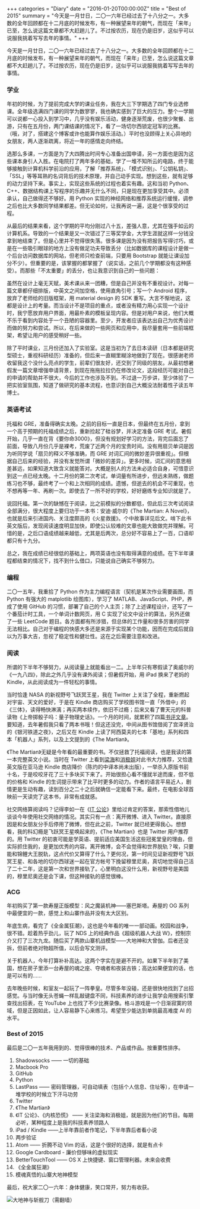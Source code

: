 +++
categories = "Diary"
date = "2016-01-20T00:00:00Z"
title = "Best of 2015"
summary = "今天是一月廿日，二〇一六年已经过去了十八分之一。大多数的全年回顾都在十二月底的时候发布，有一种展望来年的朝气，而现在「来年」已至，怎么说这篇文章都不大赶趟儿了。不过按农历，现在仍是旧岁，这似乎可以说服我挑着写写去年的事情。"
+++

今天是一月廿日，二〇一六年已经过去了十八分之一。大多数的全年回顾都在十二月底的时候发布，有一种展望来年的朝气，而现在「来年」已至，怎么说这篇文章都不大赶趟儿了。不过按农历，现在仍是旧岁，这似乎可以说服我挑着写写去年的事情。

### 学业

年初的时候，为了提前完成大学的课业任务，我在大三下学期选了四门专业选修课。全年级选满四门课的同学为数寥寥，我也确实感到了巨大的压力。整个一学期可以说都一心投入到学习中，几乎没有娱乐活动，健身逐渐荒废，也很少聚餐、出游，只有在五月份，两门课结课的情况下，看了一场切尔西锁定冠军的比赛。（哦，对了，搭建这个博客或许也能算作娱乐活动。）平时也没顾得上关心异地的女朋友，两人逐渐疏离，将近一年的感情走向终结。

选那么多课，一方面是为了大四腾出时间专心准备出国申请，另一方面也是因为这些课本身引人入胜。在电院打了两年多的基础，学了一堆不知所云的电路，终于能够接触到计算机科学前沿的应用，了解「推荐系统」、「模式识别」、「公钥私钥」、「SSL」等等耳熟的名词背后的技术原理，并自己动手实现。想到这些，就有足够的动力坚持下来。事实上，实现这些系统的过程也着实有趣。这和当初 Python、C++、数据结构课上写程序的乐趣并无什么不同，只是现在更加享受其中。必须承认，自己做得还不够好。用 Python 实现的神经网络和推荐系统运行缓慢，调参之后也比大多数同学结果都差。但无论如何，让我再说一遍，这是个很享受的过程。

从最后的结果来看，这个学期的平均分刚过八十五，差强人意，尤其在强手如云的计算机系。导致的一个结果是又一次错过了三等奖学金，大学生涯就这样一分钱没拿到地结束了。但是心里并不觉得很失落。很多课是因为没有把报告写得讨巧，或是在一些吸引眼球的地方上没有做足功夫导致丢分（比如数据库的课程设计是做一个后台访问数据库的网站，但老师只检查前端，只要用 Bootstrap 就能让课设加分不少）。但重要的是，该掌握的都掌握了（说实话，之前几个学期都没有这种感受）。而那些「不太重要」的丢分，也让我意识到自己的一些问题：

虽然在设计上毫无天赋，美术课从来一团糟，但是自己并没有不重视设计。对每一篇文章都仔细排版，中英文之间加空格，使用直角引号；写一个 Android 程序，放弃了老师给的旧版框架，用 material design 的 SDK 重写。大言不惭地说，这都是设计上的考量。而当设计不是项目的重点，或者没有精力用心实现一个设计时，我宁愿放弃用户界面，用最朴素的模板呈现内容。但是对用户来说，他们大概不乐于看到内容处于一个丑陋的容器里。至少，开发者应该表达出自己为优秀设计而做的努力和尝试。所以，在后来做的一些网页和应用中，我尽量套用一些前端框架，希望让用户的感受稍好一些。

除了平时课业，三月份还加入了实验室。这是当初为了去日本读研（日本都是研究型硕士，重视科研经历）准备的，但后来一直糊里糊涂地做到了现在。很感谢老师收留我这个没什么亮点的学生，前辈们很友好，还交到了同级的朋友。从最初想暑假发一篇文章增强申请背景，到现在拖拖拉拉仍在修改论文，这段经历可能对自己的申请的帮助并不很大，今后的工作也涉及不到。不过退一万步讲，至少体验了一把实验室氛围，知道了做研究的基本流程，也意识到自己大概没法耐着性子读五年博士。

### 英语考试

托福和 GRE，准备得确实太晚。之前的目标一直是日本，但最终在五月份，拿到一个高于预期的托福成绩之后，重新捡起了硅谷梦，并决定准备 GRE 考试。暑假开始，几乎一直在背《要你命3000》，但没有规划好学习的方法，背完后面忘了前面，导致八月份几乎是裸考，荒废了近两个月的宝贵时间。没有用扇贝单词是因为听同学说「扇贝的释义不够准确，而 GRE 对词汇间的微妙差异很重视」。但根据自己后来的经验，并没有发觉所谓「微妙的差异」。更多时候，词汇间的意思相差甚远，如果知道大致含义就能答对。大概是别人的方法未必适合自身，可惜意识到这一点已经太晚。十二月份的第二次考试，单词量有所进步，但远未熟练，做题练习也不够，最终考了一个和上次相同的成绩。遗憾，但逝去的机会不可重现，也不想再等一年、再刷一次。即使去了一所不好的学校，好好磨练专业知识就是了。

说回托福。第一次的缺憾在于阅读，比之前模拟的分数都低，但此后三次考试阅读全部满分，很大程度上要归功于一本书：安迪·威尔的《The Martian: A Novel》，也就是后来引进国内、关注度颇高的《火星救援》。个中故事详见后文。啃下此书英文版后，发现阅读速度明显加快，即使公认较难的文章也能大致做完并理解。可惜的是，之后口语成绩越来越低，尤其是后两次，总分好不容易上了一百，口语却都只有十九分。

总之，我在成绩已经很低的基础上，两项英语也没有取得满意的成绩。在下半年课程都结束的情况下，找不到什么借口，只能说自己确实不够努力。

### 编程

二〇一五年，我重拾了 Python 作为主力编程语言（契机是某次作业需要画图，而 Python 有强大的 matplotlib 绘图库），学习了 MATLAB、JavaScript、PHP，养成了使用 GitHub 的习惯，部署了自己的个人主页；除了上述课程设计，还写了一个番茄计时工具，一个单词计数网页，用 C 实现了论文中设计的算法，另外还做了一些 LeetCode 题目。各方面都有所涉猎，但总体的工作量和很多厉害的同学无法相比。自己对于编程的快感大多还是来源于实现某个功能，因而在完成后就自以为万事大吉，忽视了稳定性和健壮性。这在之后需要注意和改进。

### 阅读

所谓的下半年不够努力，从阅读量上就能看出一二。上半年只有寒假读了奥威尔的《一九八四》，除此之外几乎没有课外阅读；但暑假开始，用 iPad 换来了老妈的 Kindle，从此阅读成为一件轻松的事情。

当时恰逢 NASA 的新视野号飞跃冥王星，我在 Twitter 上关注了全程，重新燃起对宇宙、天文的爱好，于是在 Kindle 商店购买了学校图书馆一直「外借中」的《三体》，读得畅快淋漓；再买两本续作，依旧不过瘾；后来又看了曹天元的科普读物《上帝掷骰子吗：量子物理史话》。一个月的时间，就累积了四篇[书评文章](http://hgao.net/collection/books/)。要知道，去年暑假我只看了两本书哦！但这还没完，中间从图书馆借阅了宫泽贤治的《银河铁道之夜》，之后又在 Kindle 上读了阿西莫夫的七本「基地」系列和四本「机器人」系列，以及上文提到的《The Martian》。

《The Martian》无疑是今年看的最重要的书。不仅拯救了托福阅读，也是我读的第一本完整英文小说。当时在 Twitter 上看到[梁海](https://twitter.com/lianghai)和[消极姐](https://twitter.com/cxiaoji)对此书大力推荐，又恰逢英文版在亚马逊 Kindle 商店降价（陈灼的中译本尚未出版），一举杀入原版书前十名，于是咬咬牙花了三十多块买下来了。开始很担心看不懂就半途而废，但不低的价格和 Kindle 的生词提示带来了比平时更多的动力。作者的语言平易近人，剧情更是生动有趣，读到百分之二十之后就确信一定能看下来。最终，在电影全球首映前一天读完了这本书，非常有成就感。

社交网络算阅读吗？记得李如一在《[IT 公论](http://ipn.li/itgonglun/)》里给过肯定的答案，那索性借地儿谈谈今年使用社交网络的情况。其实只有一点：离开微博、进入 Twitter。直接原因是和女朋友分手后停用了微博，但在此之前，Twitter 就已经更得我心。想想看，我的科幻瘾是飞跃冥王星唤起来的，《The Martian》也是 Twitter 用户推荐的。用 Twitter 的初衷可能是学英语、提前适应美国生活这些冠冕堂皇的理由，但实际抓住我的，是更加优秀的内容。离开微博，会不会觉得和世界脱轨？唉，只要能和锦鲤大王脱轨，这点代价又算得了什么？更何况，第一时间见证新视野号飞跃冥王星、和各地的切尔西球迷一起在官方帐号下挽留穆里尼奥，真切地觉得自己活了二十二年，这是第一次和世界接轨了。心里明白这没什么用，新视野号是美国的，穆里尼奥还是会下课，但这种接轨的感觉很棒。

### ACG

年初购买了第一款寿屋正版模型：风之魔装机神——塞巴斯塔。寿屋的 OG 系列中最便宜的一款，感觉上和山寨作品并没有太大区别。

年底生病，看完了《全金属狂潮》，这也是今年看的唯一一部动画。校园和战争，很不错。趁着热乎劲儿，玩了 NDS 上的经典作品《超级机器人大战 W》，控制宗介又打了三次九龙。随后买了两款山寨机战模型——大地神和大曾伽。后者还没拆，但前者绝对物超所值，以后会写文测评。

关于机器人，今年打算补补高达。这两个字实在是避不开的。如果下半年到了美国，想在房子里添一台寿屋的魂之座、夺魂者和夜装古铁；高达如果便宜的话，也是可以有的……

去年晚些时候，和室友一起玩了一阵拳皇。尽管多年没碰，还是很快地找到了出招感觉。与当时像无头苍蝇一样乱敲键盘不同，科技素养的进步让我学会用搜索引擎查找出招表，在 YouTube 上也找了不少比赛录像。格斗游戏是一个日渐寂寞的领域，但是正因如此，让人容易静下心来练习。希望至少能达到单挑最高难度 AI 的水平。

### Best of 2015

最后是二〇一五年我用到的、觉得很棒的技术、产品或作品。按重要性排序。

1. Shadowsocks —— 一切的基础
2. Macbook Pro
3. GitHub
4. Python
5. LastPass —— 密码管理器，可自动填表（包括个人信息、住址等），在申请一堆学校的时候立下汗马功劳
5. Twitter
6. 《The Martian》
7. 《IT 公论》、《内核恐慌》 —— 关注梁海和消极姐，就是因为他们的节目。每期必听，某种程度上是我的科技素养领路人
8. iPad / Kindle ——上半年靠前者作笔记，下半年靠后者看小说
9. 两步验证
10. Atom —— 折腾不动 Vim 的话，这是个很好的选择，就是有点卡
14. Google Cardboard - 廉价但够味的虚拟现实
11. BetterTouchTool —— OS X 上快捷键、窗口管理利器。未来会收费
12. 《全金属狂潮》
13. 模魂真悟的山寨大地神模型

最后，祝大家二〇一六年：身体健康，笑口常开，努力有收获。

<img align="center" class="img-responsive" src="https://lh3.googleusercontent.com/aWW1lmf2OAQlIk1wzQOT6jMzMI45OmkY1D3XJy4HsAt-koMwWOrOBqSE-qRH_wEkEyni6hHoekGsBXsr1yIfmBEYMVpjEU_IUEppkvyDTxn_ivUswTQ_bboUUnjQFNf4yUm5w4oosRPVXO4DQzdXCw4u_L22OkD5ST1Wpk054VS4KO2seE_-Ng094k4ZuKHs4mzdOWcxpeXurW4iyKJSrgzGB3Yju0lsidasdxku8M2DvXd9WKu7qQzKHQP04xI7vTyKH2HLPqkd2usB27JmzZebAQwwPYnXvUzkpYkRBAEIrcHcSeqW_w1RWgSjJ47msXUv5LTPd9KLkdl0KMB0YkAE4Zmtc_9okGT121-LHWiuS-gM8BGVY8MS-0GP_xMVFArf5NJ2RHpI7gYVqOX3loVKpUwBatqnxBC9wDDvagtAUsohRi5QUIZ_Go4nLnqLvJ_w9eIEavr9BSHUMf0GyITW_i-i8kNZKzxjjWdxzN1VDh-ZA8BcKEgG4VP8J4O-p5seXGptziRyAA4skZN850IzmHz_wctX1j8Yja8y9KTlNo8LorzMSjayFz8ttRYKESCn=w1168-h1556-no" alt="大地神与斩舰刀（需翻墙）">
